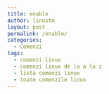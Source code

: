 ```yaml
---
title: enable
author: linuxtm
layout: post
permalink: /enable/
categories:
  - Comenzi
tags:
  - comenzi linux
  - comenzi linux de la a la z
  - lista comenzi linux
  - toate comenzile linux
---
```

